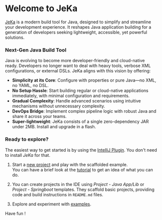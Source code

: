 # Welcome to JeKa

[JeKa](https://jeka.dev) is a modern build tool for Java, designed to simplify and streamline your development experience. It reshapes Java application building for a generation of developers seeking lightweight, accessible, yet powerful solutions.

### Next-Gen Java Build Tool
Java is evolving to become more developer-friendly and cloud-native ready. Developers no longer want to deal with heavy tools, 
verbose XML configurations, or external DSLs. JeKa aligns with this vision by offering:

- **Simplicity at its Core**: Configure with properties or pure Java—no XML, no YAML, no DSL.
- **No Setup Hassle**: Start building regular or cloud-native applications immediately, with minimal configuration and requirements.
- **Gradual Complexity**: Handle advanced scenarios using intuitive mechanisms without unnecessary complexity.
- **DevOps Bridge**: Implement complex pipeline logic with robust Java and share it across your teams.
- **Super-lightweight**: JeKa consists of a single zero-dependency JAR under 2MB. Install and upgrade in a flash.


### Ready to explore?

The easiest way to get started is by using the [IntelliJ Plugin](https://plugins.jetbrains.com/plugin/24505-jeka). 
You don't need to install *JeKa* for that.

1. Start a [new project](images/new-project-snapshot.png) and play with the scaffolded example.  
You can have a brief look at the [tutorial](tutorials/getting-started.md) to get an idea of what you can do.

2. You can create projects in the IDE using *Project - Java App/Lib* or *Project - Springboot* templates. They scaffold basic projects, providing code and build instructions in `README.md` files.

3. Explore and experiment with  [examples](examples.md).

Have fun !

